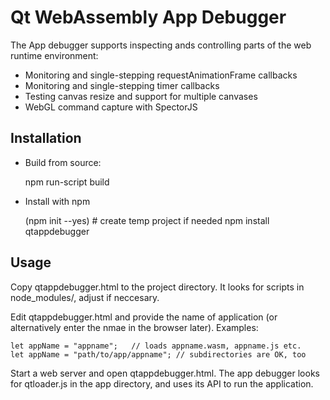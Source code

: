Qt WebAssembly App Debugger
===========================

The App debugger supports inspecting ands controlling parts of the web runtime environment:
 * Monitoring and single-stepping requestAnimationFrame callbacks
 * Monitoring and single-stepping timer callbacks
 * Testing canvas resize and support for multiple canvases
 * WebGL command capture with SpectorJS

Installation
------------
 * Build from source:

     npm run-script build

 * Install with npm

    (npm init --yes) # create temp project if needed
     npm install qtappdebugger

Usage
-----
Copy qtappdebugger.html to the project directory. It looks for scripts in node_modules/,
adjust if neccesary.

Edit qtappdebugger.html and provide the name of application (or alternatively
enter the nmae in the browser later). Examples:

    let appName = "appname";   // loads appname.wasm, appname.js etc.
    let appName = "path/to/app/appname"; // subdirectories are OK, too

Start a web server and open qtappdebugger.html. The app debugger looks for qtloader.js
in the app directory, and uses its API to run the application.
